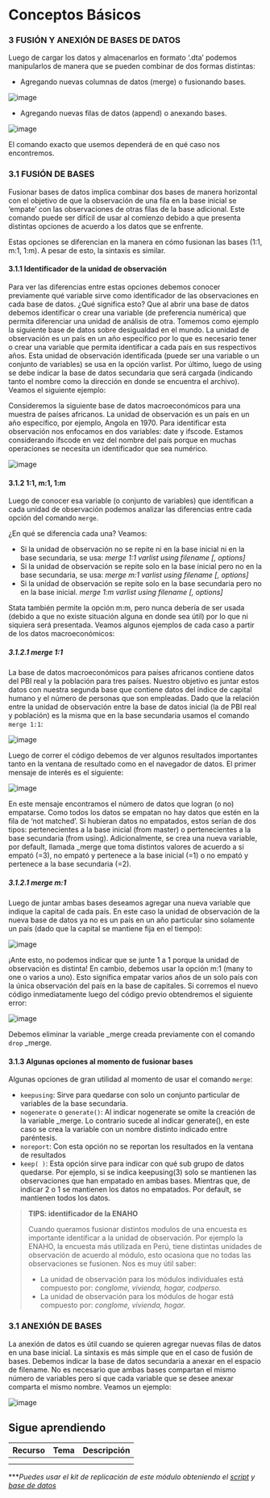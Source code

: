 # Conceptos Básicos

### 3 FUSIÓN Y ANEXIÓN DE BASES DE DATOS

Luego de cargar los datos y almacenarlos en formato ‘.dta’ podemos manipularlos de manera que se pueden combinar de dos formas distintas:

- Agregando nuevas columnas de datos (merge) o fusionando bases.

![image](https://user-images.githubusercontent.com/106888200/223329334-65b47162-f86b-4223-a360-0c3836656490.png)

- Agregando nuevas filas de datos (append) o anexando bases.

![image](https://user-images.githubusercontent.com/106888200/223329385-b27d9c5e-9c70-4caa-8379-d139fca46d5c.png)

El comando exacto que usemos dependerá de en qué caso nos encontremos.

### 3.1 FUSIÓN DE BASES
Fusionar bases de datos implica combinar dos bases de manera horizontal con el objetivo de que la observación de una fila en la base inicial se ‘empate’ con las observaciones de otras filas de la base adicional. Este comando puede ser difícil de usar al comienzo debido a que presenta distintas opciones de acuerdo a los datos que se enfrente.

Estas opciones se diferencian en la manera en cómo fusionan las bases (1:1, m:1, 1:m). A pesar de esto, la sintaxis es similar.

#### 3.1.1 Identificador de la unidad de observación

Para ver las diferencias entre estas opciones debemos conocer previamente qué variable sirve como identificador de las observaciones en cada base de datos. ¿Qué significa esto? Que al abrir una base de datos debemos identificar o crear una variable (de preferencia numérica) que permita diferenciar una unidad de análisis de otra. 
Tomemos como ejemplo la siguiente base de datos sobre desigualdad en el mundo. La unidad de observación es un país en un año específico por lo que es necesario tener o crear una variable que permita identificar a cada país en sus respectivos años.
Esta unidad de observación identificada (puede ser una variable o un conjunto de variables) se usa en la opción varlist. Por último, luego de using se debe indicar la base de datos secundaria que será cargada (indicando tanto el nombre como la dirección en donde se encuentra el archivo). Veamos el siguiente ejemplo:

Consideremos la siguiente base de datos macroeconómicos para una muestra de países africanos. La unidad de observación es un país en un año específico, por ejemplo, Angola en 1970. Para identificar esta observación nos enfocamos en dos variables: date y ifscode. Estamos considerando ifscode en vez del nombre del país porque en muchas operaciones se necesita un identificador que sea numérico.

![image](https://user-images.githubusercontent.com/106888200/223336226-da03f768-31bb-4257-af41-be2f9a975452.png)


#### 3.1.2 1:1, m:1, 1:m

Luego de conocer esa variable (o conjunto de variables) que identifican a cada unidad de observación podemos analizar las diferencias entre cada opción del comando `merge`.

¿En qué se diferencia cada una? Veamos:

- Si la unidad de observación no se repite ni en la base inicial ni en la base secundaria, se usa:
_merge 1:1 varlist using filename [, options]_
- Si la unidad de observación se repite solo en la base inicial pero no en la base secundaria, se usa:
_merge m:1 varlist using filename [, options]_
- Si la unidad de observación se repite solo en la base secundaria pero no en la base inicial.
_merge 1:m varlist using filename [, options]_

Stata también permite la opción m:m, pero nunca debería de ser usada (debido a que no existe situación alguna en donde sea útil) por lo que ni siquiera será presentada. Veamos algunos ejemplos de cada caso a partir de los datos macroeconómicos:

##### 3.1.2.1 merge 1:1

La base de datos macroeconómicos para países africanos contiene datos del PBI real y la población para tres países. Nuestro objetivo es juntar estos datos con nuestra segunda base que contiene datos del índice de capital humano y el número de personas que son empleadas. Dado que la relación entre la unidad de observación entre la base de datos inicial (la de PBI real y población) es la misma que en la base secundaria usamos el comando `merge 1:1`:

![image](https://user-images.githubusercontent.com/106888200/223334212-6f62d3d4-c4f1-4c7b-a074-159df3109278.png)

Luego de correr el código debemos de ver algunos resultados importantes tanto en la ventana de resultado como en el navegador de datos. El primer mensaje de interés es el siguiente: 

![image](https://user-images.githubusercontent.com/106888200/223333576-765f6474-76fe-4bf3-9f4d-ca7a291715ef.png)

En este mensaje encontramos el número de datos que logran (o no) empatarse. Como todos los datos se empatan no hay datos que estén en la fila de ‘not matched’. Si hubieran datos no empatados, estos serían de dos tipos: pertenecientes a la base inicial (from master) o pertenecientes a la base secundaria (from using). Adicionalmente, se crea una nueva variable, por default, llamada _merge que toma distintos valores de acuerdo a si empató (=3), no empató y pertenece a la base inicial (=1) o no empató y pertenece a la base secundaria (=2).

##### 3.1.2.1 merge m:1

Luego de juntar ambas bases deseamos agregar una nueva variable que indique la capital de cada país. En este caso la unidad de observación de la nueva base de datos ya no es un país en un año particular sino solamente un país (dado que la capital se mantiene fija en el tiempo):

![image](https://user-images.githubusercontent.com/106888200/223334726-c9d6dee3-71aa-4e41-9ac2-3fd669d607b4.png)

¡Ante esto, no podemos indicar que se junte 1 a 1 porque la unidad de observación es distinta! En cambio, debemos usar la opción m:1 (many to one o varios a uno). Esto significa empatar varios años de un solo país con la única observación del país en la base de capitales. Si corremos el nuevo código inmediatamente luego del código previo obtendremos el siguiente error:

![image](https://user-images.githubusercontent.com/106888200/221700547-07e370f7-0c84-4507-aa55-15a0d0ad1e06.png)

Debemos eliminar la variable _merge creada previamente con el comando `drop` _merge.

#### 3.1.3 Algunas opciones al momento de fusionar bases

Algunas opciones de gran utilidad al momento de usar el comando `merge`:

- `keepusing`:
Sirve para quedarse con solo un conjunto particular de variables de la base secundaria.
- `nogenerate` o `generate()`:
Al indicar nogenerate se omite la creación de la variable _merge. Lo contrario sucede al indicar generate(), en este caso se crea la variable con un nombre distinto indicado entre paréntesis.
- `noreport`:
Con esta opción no se reportan los resultados en la ventana de resultados
- `keep( )`:
Esta opción sirve para indicar con qué sub grupo de datos quedarse. Por ejemplo, si se indica keepusing(3) solo se mantienen las observaciones que han empatado en ambas bases. Mientras que, de indicar 2 o 1 se mantienen los datos no empatados. Por default, se mantienen todos los datos.


> **TIPS: identificador de la ENAHO**
>
> Cuando queramos fusionar distintos modulos de una encuesta es importante identificar a la unidad de observación. Por ejemplo la ENAHO, la encuesta más utilizada en Perú, tiene distintas unidades de observación de acuerdo al módulo, esto ocasiona que no todas las observaciones se fusionen. Nos es muy útil saber:
>* La unidad de observación para los módulos individuales está compuesto por: *conglome, vivienda, hogar, codperso.*
>* La unidad de observación para los módulos de hogar está compuesto por: *conglome, vivienda, hogar.*



### 3.1 ANEXIÓN DE BASES
La anexión de datos es útil cuando se quieren agregar nuevas filas de datos en una base inicial. La sintaxis es más simple que en el caso de fusión de bases. 
Debemos indicar la base de datos secundaria a anexar en el espacio de filename. No es necesario que ambas bases compartan el mismo número de variables pero sí que cada variable que se desee anexar comparta el mismo nombre. Veamos un ejemplo:

![image](https://user-images.githubusercontent.com/106888200/223335519-a615e713-7f48-4f70-8b38-59ed8c4c1245.png)



## Sigue aprendiendo
| Recurso  | Tema | Descripción |
| ------------- |:-------------:|:-------------:|
|   |  |   |
|   |  |   |


****Puedes usar el kit de replicación de este módulo obteniendo el [script](https://github.com/Gladys91/Proyecto_STATA/blob/main/_An%C3%A1lisis/Scripts/Conceptos%20b%C3%A1sicos/6_merge_append.do "script") y [base de datos](https://github.com/Gladys91/Proyecto_STATA/tree/main/_An%C3%A1lisis/Data "base de datos")* 
